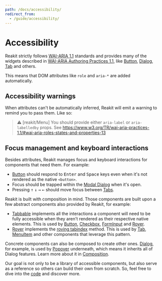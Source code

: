 ```yaml
---
path: /docs/accessibility/
redirect_from:
  - /guide/accessibility/
---
```


# Accessibility

Reakit strictly follows [WAI-ARIA 1.1](https://www.w3.org/TR/wai-aria/) standards and provides many of the widgets described in [WAI-ARIA Authoring Practices 1.1](https://www.w3.org/TR/wai-aria-practices/), like [Button](/docs/button/), [Dialog](/docs/dialog/), [Tab](/docs/tab/) and others.

This means that DOM attributes like `role` and `aria-*` are added automatically.

<carbon-ad></carbon-ad>

## Accessibility warnings

When attributes can't be automatically inferred, Reakit will emit a warning to remind you to pass them. Like so:

> ⚠️ [reakit/Menu]
> You should provide either `aria-label` or `aria-labelledby` props.
> See https://www.w3.org/TR/wai-aria-practices-1.1/#wai-aria-roles-states-and-properties-13

## Focus management and keyboard interactions

Besides attributes, Reakit manages focus and keyboard interactions for components that need them. For example:

- [Button](/docs/button/) should respond to <kbd>Enter</kbd> and <kbd>Space</kbd> keys even when it's not rendered as the native `<button>`.
- Focus should be trapped within the [Modal Dialog](/docs/dialog/) when it's open.
- Pressing <kbd>↑</kbd> <kbd>↓</kbd> <kbd>→</kbd> <kbd>←</kbd> should move focus between [Tabs](/docs/tab/).

Reakit is built with composition in mind. Those components are built upon a few abstract components also provided by Reakit, for example:

 - [Tabbable](/docs/tabbable/) implements all the interactions a component will need to be fully accessible when they aren't rendered as their respective native elements. This is used by [Button](/docs/button/), [Checkbox](/docs/checkbox/), [FormInput](/docs/form/) and [Rover](/docs/rover/).
 - [Rover](/docs/rover/) implements the [roving tabindex](https://www.w3.org/TR/wai-aria-practices-1.1/#kbd_roving_tabindex/) method. This is used by [Tab](/docs/tab/), [MenuItem](/docs/menu/) and other components that leverage this pattern.

Concrete components can also be composed to create other ones. [Dialog](/docs/dialog/), for example, is used by [Popover](/docs/popover/) underneath, which means it inherits all of Dialog features. Learn more about it in [Composition](/docs/composition/#props-hooks).

Our goal is not only to be a library of accessible components, but also serve as a reference so others can build their own from scratch. So, feel free to dive into the [code](https://github.com/reakit/reakit) and discover more.
